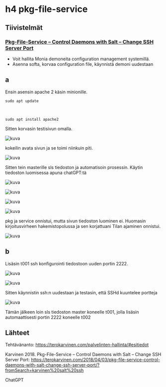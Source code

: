 # h4 pkg-file-service
## Tiivistelmät
### [Pkg-File-Service – Control Daemons with Salt – Change SSH Server Port](https://terokarvinen.com/2018/04/03/pkg-file-service-control-daemons-with-salt-change-ssh-server-port/?fromSearch=karvinen%20salt%20ssh)
- Voit hallita Monia demoneita configuration management systemillä.
- Asenna softa, korvaa configuration file, käynnistä demoni uudestaan
## a
Ensin asensin apache 2 käsin minionille.

    sudo apt update
    
  <br>
  
    sudo apt install apache2
Sitten korvasin testisivun omalla.

![kuva](https://github.com/user-attachments/assets/38a7ed1c-abd9-4d7c-8947-bdf05521534b)

kokeilin avata sivun ja se toimi niinkuin piti.

![kuva](https://github.com/user-attachments/assets/e3102360-25ec-4209-b68e-8595530890f5)

Sitten tein masterille sls tiedoston ja automatisoin prosessin. Käytin tiedoston luomisessa apuna chatGPT:tä


![kuva](https://github.com/user-attachments/assets/80633b82-13e7-4678-bcc6-ce2530b0b857)


![kuva](https://github.com/user-attachments/assets/19f29ae3-7152-48d3-bce0-33f277622f9f)


![kuva](https://github.com/user-attachments/assets/08116b81-bc39-42f7-93c1-e5ff53393360)

![kuva](https://github.com/user-attachments/assets/3c017abe-2660-4ba1-a6c4-2c6a437dfc6d)

pkg ja service onnistui, mutta sivun tiedoston luominen ei. Huomasin kirjoitusvirheen hakemistopolussa ja sen korjattuani Tilan ajaminen onnistui.


![kuva](https://github.com/user-attachments/assets/c388f0f2-0e95-47c7-ba75-068e7a067a3b)


## b
Lisäsin t001 ssh konfigurointi tiedostoon uuden portin 2222.

![kuva](https://github.com/user-attachments/assets/be21b57b-843a-440d-854e-b93e6b0b7dc0)

![kuva](https://github.com/user-attachments/assets/b70cc118-c171-475d-8b38-ba4c57ce4be2)

Sitten käynnistin ssh:n uudestaan ja testasin, että SSHd kuuntelee portteja

![kuva](https://github.com/user-attachments/assets/6939c54d-5f8f-4436-8615-e8e9419f1732)

Tämän jälkeen loin sls tiedoston master koneelle t001, jolla lisäsin automaattisesti portin 2222 koneelle t002
## Lähteet
Tehtävänanto: https://terokarvinen.com/palvelinten-hallinta/#esitiedot

Karvinen 2018. Pkg-File-Service – Control Daemons with Salt – Change SSH Server Port: https://terokarvinen.com/2018/04/03/pkg-file-service-control-daemons-with-salt-change-ssh-server-port/?fromSearch=karvinen%20salt%20ssh

ChatGPT
